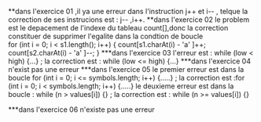 **dans l'exercice 01 ,il ya une erreur dans l'instruction j++ et i-- , telque la correction de ses instrucions est  : j-- ,i++.
**dans l'exercice 02 le problem est le depacement de l'indexe du tableau count[],donc la correction constituer de supprimer l'egalite dans la condtion de boucle  
for (int i = 0; i < s1.length(); i++) {
            count[s1.charAt(i) - 'a' ]++;
            count[s2.charAt(i) - 'a' ]--;
        }
***dans l'exercice 03 l'erreur est  :         while (low < high) {...}  ; la correction est :         while (low <= high) {...}
***dans l'exercice 04 n'exist pas une erreur
***dans l'exercice 05 le premier erreur est dans la boucle   for (int i = 0; i <= symbols.length; i++) {.....} ; la correction est  :for (int i = 0; i < symbols.length; i++) {.....}
            le deuxieme erreur est dans la boucle :  while (n > values[i]) {}  ; la correction est  : while (n >= values[i]) {}

***dans l'exercice 06 n'existe pas une erreur



